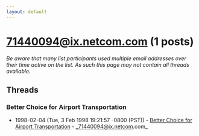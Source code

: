 ```yaml
---
layout: default
---
```


# 71440094@ix.netcom.com (1 posts)

_Be aware that many list participants used multiple email addresses over their time active on the list. As such this page may not contain all threads available._

## Threads

### Better Choice for Airport Transportation
+ 1998-02-04 (Tue, 3 Feb 1998 19:21:57 -0800 (PST)) - [Better Choice for Airport Transportation](/archive/1998/02/6d590b0a727355d69ad4f8d74b5264b0c9f28339da27837447caf325cf61c285) - _71440094@ix.netcom.com_

